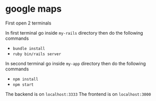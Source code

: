 # google maps

First open 2 terminals

In first terminal go inside `my-rails` directory then do the following commands
*   `bundle install`
*   `ruby bin/rails server`

In second terminal go inside `my-app` directory then do the following commands
*   `npm install`
*   `npm start`

The backend is on `localhost:3333`
The frontend is on `localhost:3000`

